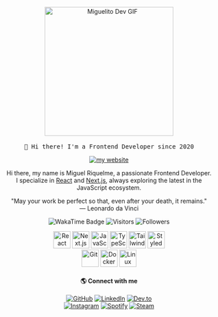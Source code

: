 <!-- HEADER -->
<p align="center">
  <img src="https://media.giphy.com/media/v1.Y2lkPWVjZjA1ZTQ3dTh1bnIxbW05anE1OHBpendxNm9idHd1YW50bHlndWsxNWFmeHd3ayZlcD12MV9zdGlja2Vyc19zZWFyY2gmY3Q9cw/fnxYd5imdfHebTG44R/giphy.gif" width="300px" alt="Miguelito Dev GIF">
  <br><br>
  <samp>
    👋 Hi there! I'm a Frontend Developer since 2020
  </samp>
</p>

<p align="center">
  <a href="https://miguelito.dev" target="_blank" rel="noopener noreferrer" aria-label="Visit Miguelito.dev">
    <img src="https://img.shields.io/badge/👉-miguelito.dev-4285F4?style=flat" alt="my website">
  </a>
</p>

<!-- ABOUT ME -->
<p align="center">
Hi there, my name is Miguel Riquelme, a passionate Frontend Developer.<br>
I specialize in 
<a href="https://reactjs.org/" target="_blank" rel="noopener noreferrer" aria-label="React Official Website">React</a> 
and 
<a href="https://nextjs.org/" target="_blank" rel="noopener noreferrer" aria-label="Next.js Official Website">Next.js</a>, 
always exploring the latest in the JavaScript ecosystem.
</p>

<!-- QUOTE -->
<p align="center">
"May your work be perfect so that, even after your death, it remains."
<br>
― Leonardo da Vinci
</p>

<!-- BADGES -->
<p align="center">
  <img src="https://wakatime.com/badge/user/35bde0fe-b5fe-4a8d-948b-3e773de3d1cd.svg" alt="WakaTime Badge" />
  <img src="https://visitor-badge.laobi.icu/badge?page_id=rniguel.visitor-badge" alt="Visitors" />
  <img src="https://img.shields.io/github/followers/rniguel?style=social" alt="Followers" />
</p>

<!-- TECH STACK -->
<p align="center">
  <a href="https://reactjs.org/" target="_blank" rel="noopener noreferrer" aria-label="React"><img src="https://skillicons.dev/icons?i=react" height="40" alt="React" /></a>
  <a href="https://nextjs.org/" target="_blank" rel="noopener noreferrer" aria-label="Next.js"><img src="https://skillicons.dev/icons?i=nextjs" height="40" alt="Next.js" /></a>
  <a href="https://developer.mozilla.org/en-US/docs/Web/JavaScript" target="_blank" rel="noopener noreferrer" aria-label="JavaScript"><img src="https://skillicons.dev/icons?i=js" height="40" alt="JavaScript" /></a>
  <a href="https://www.typescriptlang.org/" target="_blank" rel="noopener noreferrer" aria-label="TypeScript"><img src="https://skillicons.dev/icons?i=ts" height="40" alt="TypeScript" /></a>
  <a href="https://tailwindcss.com/" target="_blank" rel="noopener noreferrer" aria-label="Tailwind CSS"><img src="https://skillicons.dev/icons?i=tailwind" height="40" alt="Tailwind CSS" /></a>
  <a href="https://styled-components.com/" target="_blank" rel="noopener noreferrer" aria-label="Styled Components"><img src="https://skillicons.dev/icons?i=styledcomponents" height="40" alt="Styled Components" /></a>
  <br/>
  <a href="https://git-scm.com/" target="_blank" rel="noopener noreferrer" aria-label="Git"><img src="https://skillicons.dev/icons?i=git" height="40" alt="Git" /></a>
  <a href="https://www.docker.com/" target="_blank" rel="noopener noreferrer" aria-label="Docker"><img src="https://skillicons.dev/icons?i=docker" height="40" alt="Docker" /></a>
  <a href="https://www.linux.org/" target="_blank" rel="noopener noreferrer" aria-label="Linux"><img src="https://skillicons.dev/icons?i=linux" height="40" alt="Linux" /></a>
</p>


<h4 align="center">🌎 Connect with me</h4>

<div align="center">
  <span><a href="https://github.com/rniguel" target="_blank"><img src="https://img.shields.io/badge/GitHub-%2312100E?style=flat&logo=github&logoColor=white" alt="GitHub" /></a></span>
  <span><a href="https://www.linkedin.com/in/rniguel" target="_blank"><img src="https://custom-icon-badges.demolab.com/badge/LinkedIn-0A66C2?logo=linkedin-white&logoColor=fff" alt="LinkedIn" /></a></span>
  <span><a href="https://dev.to/miguelito" target="_blank"><img src="https://img.shields.io/badge/Dev.to-%23000000?style=flat&logo=dev.to&logoColor=white" alt="Dev.to" /></a></span>
</div>
  
<div align="center">
  <span><a href="https://www.instagram.com/rniguel" target="_blank"><img src="https://img.shields.io/badge/Instagram-%23E4405F?style=flat&logo=instagram&logoColor=white" alt="Instagram" /></a></span>
  <span><a href="https://open.spotify.com/user/22gkbvjxtolpi4mmql22wh5ya" target="_blank"><img src="https://img.shields.io/badge/Spotify-%231DB954?style=flat&logo=spotify&logoColor=white" alt="Spotify" /></a></span>
  <span><a href="https://steamcommunity.com/id/rniguel_/" target="_blank"><img src="https://img.shields.io/badge/Steam-%23000000?style=flat&logo=steam&logoColor=white" alt="Steam" /></a></span>
</div>

